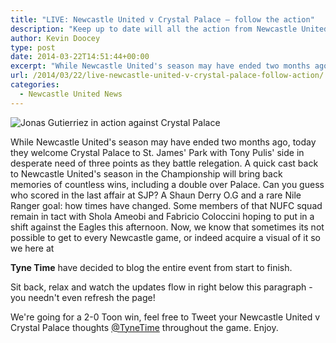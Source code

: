 ```yaml
---
title: "LIVE: Newcastle United v Crystal Palace – follow the action"
description: "Keep up to date will all the action from Newcastle United v Crystal Palace as John Carver attempts to inspire the Magpies to victory at St. James' Park."
author: Kevin Doocey
type: post
date: 2014-03-22T14:51:44+00:00
excerpt: "While Newcastle United's season may have ended two months ago, today they welcome Crystal Palace to St. James' Park with Tony Pulis' side in desperate need of.."
url: /2014/03/22/live-newcastle-united-v-crystal-palace-follow-action/
categories:
  - Newcastle United News
---
```


![Jonas Gutierriez in action against Crystal Palace](https://www.tynetime.com/wp-content/uploads/2014/03/Jonas-Gutierrez-Crystal-Palace.jpg "Jonas - Bombing down the wing against Palace in the Championship a few moons ago")

While Newcastle United's season may have ended two months ago, today they welcome Crystal Palace to St. James' Park with Tony Pulis' side in desperate need of three points as they battle relegation. A quick cast back to Newcastle United's season in the Championship will bring back memories of countless wins, including a double over Palace. Can you guess who scored in the last affair at SJP? A Shaun Derry O.G and a rare Nile Ranger goal: how times have changed. Some members of that NUFC squad remain in tact with Shola Ameobi and Fabricio Coloccini hoping to put in a shift against the Eagles this afternoon. Now, we know that sometimes its not possible to get to every Newcastle game, or indeed acquire  a visual of it so we here at

**Tyne Time** have decided to blog the entire event from start to finish.

Sit back, relax and watch the updates flow in right below this paragraph - you needn't even refresh the page!

We're going for a 2-0 Toon win, feel free to Tweet your Newcastle United v Crystal Palace thoughts [@TyneTime](https://twitter.com/tynetime "tyne time twitter") throughout the game. Enjoy.
